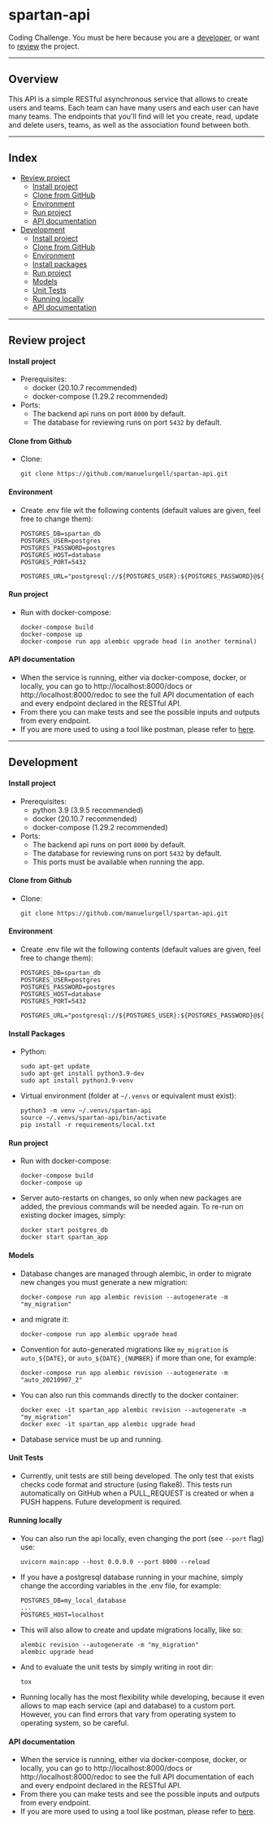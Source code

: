 # spartan-api
Coding Challenge. You must be here because you are a [developer](#development), or want to [review](#review-project) the project.
***
## Overview
This API is a simple RESTful asynchronous service that allows to create users and teams. Each team can have many users and each user can have many teams. The endpoints that you'll find will let you create, read, update and delete users, teams, as well as the association found between both.
***
## Index
- [Review project](#review-project)
  - [Install project](#install-project)
  - [Clone from GitHub](#clone-from-github)
  - [Environment](#environment)
  - [Run project](#run-project)
  - [API documentation](#api-documentation)
- [Development](#development)
  - [Install project](#install-project-1)
  - [Clone from GitHub](#clone-from-github-1)
  - [Environment](#environment-1)
  - [Install packages](#install-packages)
  - [Run project](#run-project-1)
  - [Models](#models)
  - [Unit Tests](#unit-tests)
  - [Running locally](#running-locally)
  - [API documentation](#api-documentation-1)
***
## Review project

#### Install project
- Prerequisites:
  - docker (20.10.7 recommended)
  - docker-compose (1.29.2 recommended)
- Ports:
  - The backend api runs on port `8000` by default.
  - The database for reviewing runs on port `5432` by default.

#### Clone from Github
- Clone:
  ```
  git clone https://github.com/manuelurgell/spartan-api.git
  ```

#### Environment
- Create .env file wit the following contents (default values are given, feel free to change them):
  ```
  POSTGRES_DB=spartan_db
  POSTGRES_USER=postgres
  POSTGRES_PASSWORD=postgres
  POSTGRES_HOST=database
  POSTGRES_PORT=5432

  POSTGRES_URL="postgresql://${POSTGRES_USER}:${POSTGRES_PASSWORD}@${POSTGRES_HOST}:${POSTGRES_PORT}/${POSTGRES_DB}"
  ```

#### Run project
- Run with docker-compose:
  ```
  docker-compose build
  docker-compose up
  docker-compose run app alembic upgrade head (in another terminal)
  ```

#### API documentation
- When the service is running, either via docker-compose, docker, or locally, you can go to http://localhost:8000/docs or http://localhost:8000/redoc to see the full API documentation of each and every endpoint declared in the RESTful API.
- From there you can make tests and see the possible inputs and outputs from every endpoint.
- If you are more used to using a tool like postman, please refer to [here](./docs/README.md).
***
## Development

#### Install project
- Prerequisites:
  - python 3.9 (3.9.5 recommended)
  - docker (20.10.7 recommended)
  - docker-compose (1.29.2 recommended)
- Ports:
  - The backend api runs on port `8000` by default.
  - The database for reviewing runs on port `5432` by default.
  - This ports must be available  when running the app.

#### Clone from Github
- Clone:
  ```
  git clone https://github.com/manuelurgell/spartan-api.git
  ```

#### Environment
- Create .env file wit the following contents (default values are given, feel free to change them):
  ```
  POSTGRES_DB=spartan_db
  POSTGRES_USER=postgres
  POSTGRES_PASSWORD=postgres
  POSTGRES_HOST=database
  POSTGRES_PORT=5432

  POSTGRES_URL="postgresql://${POSTGRES_USER}:${POSTGRES_PASSWORD}@${POSTGRES_HOST}:${POSTGRES_PORT}/${POSTGRES_DB}"
  ```

#### Install Packages
- Python:
  ```
  sudo apt-get update
  sudo apt-get install python3.9-dev
  sudo apt install python3.9-venv
  ```
- Virtual environment (folder at `~/.venvs` or equivalent must exist):
  ```
  python3 -m venv ~/.venvs/spartan-api
  source ~/.venvs/spartan-api/bin/activate
  pip install -r requirements/local.txt
  ```

#### Run project
- Run with docker-compose:
  ```
  docker-compose build
  docker-compose up
  ```
- Server auto-restarts on changes, so only when new packages are added, the previous commands will be needed again. To re-run on existing docker images, simply:
  ```
  docker start postgres_db
  docker start spartan_app
  ```

#### Models
- Database changes are managed through alembic, in order to migrate new changes you must generate a new migration:
  ```
  docker-compose run app alembic revision --autogenerate -m "my_migration"
  ```
- and migrate it:
  ```
  docker-compose run app alembic upgrade head
  ```
- Convention for auto-generated migrations like `my_migration` is `auto_${DATE}`, or `auto_${DATE}_{NUMBER}` if more than one, for example:
  ```
  docker-compose run app alembic revision --autogenerate -m "auto_20210907_2"
  ```
- You can also run this commands directly to the docker container:
  ```
  docker exec -it spartan_app alembic revision --autogenerate -m "my_migration"
  docker exec -it spartan_app alembic upgrade head
  ```

- Database service must be up and running.

#### Unit Tests
- Currently, unit tests are still being developed. The only test that exists checks code format and structure (using flake8). This tests run automatically on GitHub when a PULL_REQUEST is created or when a PUSH happens. Future development is required.

#### Running locally
- You can also run the api locally, even changing the port (see `--port` flag) use:
  ```
  uvicorn main:app --host 0.0.0.0 --port 8000 --reload
  ```
- If you have a postgresql database running in your machine, simply change the according variables in the .env file, for example:
  ```
  POSTGRES_DB=my_local_database
  ...
  POSTGRES_HOST=localhost
  ```
- This will also allow to create and update migrations locally, like so:
  ```
  alembic revision --autogenerate -m "my_migration"
  alembic upgrade head
  ```
- And to evaluate the unit tests by simply writing in root dir:
  ```
  tox
  ```
- Running locally has the most flexibility while developing, because it even allows to map each service (api and database) to a custom port. However, you can find errors that vary from operating system to operating system, so be careful.

#### API documentation
- When the service is running, either via docker-compose, docker, or locally, you can go to http://localhost:8000/docs or http://localhost:8000/redoc to see the full API documentation of each and every endpoint declared in the RESTful API.
- From there you can make tests and see the possible inputs and outputs from every endpoint.
- If you are more used to using a tool like postman, please refer to [here](./docs/README.md).
